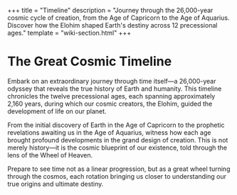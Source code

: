 +++
title = "Timeline"
description = "Journey through the 26,000-year cosmic cycle of creation, from the Age of Capricorn to the Age of Aquarius. Discover how the Elohim shaped Earth's destiny across 12 precessional ages."
template = "wiki-section.html"
+++

# The Great Cosmic Timeline

Embark on an extraordinary journey through time itself—a 26,000-year odyssey that reveals the true history of Earth and humanity. This timeline chronicles the twelve precessional ages, each spanning approximately 2,160 years, during which our cosmic creators, the Elohim, guided the development of life on our planet.

From the initial discovery of Earth in the Age of Capricorn to the prophetic revelations awaiting us in the Age of Aquarius, witness how each age brought profound developments in the grand design of creation. This is not merely history—it is the cosmic blueprint of our existence, told through the lens of the Wheel of Heaven.

Prepare to see time not as a linear progression, but as a great wheel turning through the cosmos, each rotation bringing us closer to understanding our true origins and ultimate destiny.

